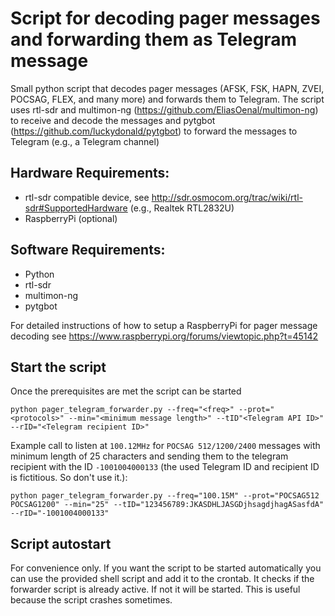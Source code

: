 # Script for decoding pager messages and forwarding them as Telegram message 
Small python script that decodes pager messages (AFSK, FSK, HAPN, ZVEI, POCSAG, FLEX, and many more) and forwards them to Telegram. The script uses rtl-sdr and multimon-ng (https://github.com/EliasOenal/multimon-ng) to receive and decode the messages and pytgbot (https://github.com/luckydonald/pytgbot) to forward the messages to Telegram (e.g., a Telegram channel)

## Hardware Requirements:
* rtl-sdr compatible device, see http://sdr.osmocom.org/trac/wiki/rtl-sdr#SupportedHardware (e.g., Realtek RTL2832U)
* RaspberryPi (optional)

## Software Requirements:
* Python
* rtl-sdr
* multimon-ng
* pytgbot

For detailed instructions of how to setup a RaspberryPi for pager message decoding see https://www.raspberrypi.org/forums/viewtopic.php?t=45142

## Start the script
Once the prerequisites are met the script can be started 
```
python pager_telegram_forwarder.py --freq="<freq>" --prot="<protocols>" --min="<minimum message length>" --tID"<Telegram API ID>" --rID="<Telegram recipient ID>"
```
Example call to listen at `100.12MHz` for `POCSAG 512/1200/2400` messages with minimum length of 25 characters
and sending them to the telegram recipient with the ID `-1001004000133` (the used Telegram ID and recipient ID is fictitious. So don't use it.): 
```
python pager_telegram_forwarder.py --freq="100.15M" --prot="POCSAG512 POCSAG1200" --min="25" --tID="123456789:JKASDHLJASGDjhsagdjhagASasfdA" --rID="-1001004000133"
```

## Script autostart
For convenience only. If you want the script to be started automatically you can use the provided shell script
and add it to the crontab. It checks if the forwarder script is already active. If not it will be started. This is useful because the script crashes sometimes. 
